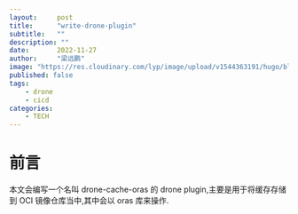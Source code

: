 ```yaml
---
layout:     post 
title:      "write-drone-plugin"
subtitle:   ""
description: ""
date:       2022-11-27
author:     "梁远鹏"
image: "https://res.cloudinary.com/lyp/image/upload/v1544363191/hugo/blog.github.io/743a4e9227e1f14cb24a1eb6db29e183.jpg"
published: false
tags:
    - drone
    - cicd
categories: 
    - TECH
---
```


# 前言 

本文会编写一个名叫 drone-cache-oras 的 drone plugin,主要是用于将缓存存储到 OCI 镜像仓库当中,其中会以 oras 库来操作.